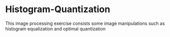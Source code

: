 # Histogram-Quantization
This image processing exercise consists some image manipulations such as histogram equalization and optimal quantization
